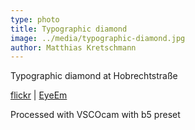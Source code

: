 ```yaml
---
type: photo
title: Typographic diamond
image: ../media/typographic-diamond.jpg
author: Matthias Kretschmann
---
```


Typographic diamond at Hobrechtstraße

[flickr](https://www.flickr.com/photos/krema/13229327324/) | [EyeEm](http://www.eyeem.com/p/32659836)

Processed with VSCOcam with b5 preset
